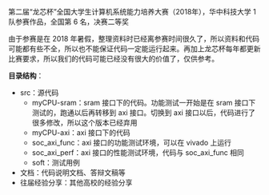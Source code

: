 第二届“龙芯杯”全国大学生计算机系统能力培养大赛（2018年），华中科技大学 1 队参赛作品，全国第 6 名，决赛二等奖

由于参赛是在 2018 年暑假，整理资料时已经离参赛时间很久了，所以资料和代码可能都有些不全，所以也不能保证代码一定能运行起来。再加上龙芯杯每年都更新比赛要求，所以我们的代码可能已经没有很大的价值了，仅供参考。

**目录结构**：

- src：源代码
  - myCPU-sram：sram 接口下的代码。功能测试一开始是在 sram 接口下测试的，跑通以后再转移到 axi 接口。切换到 axi 接口以后，代码进行了很多修改，所以这个版本已经弃用
  - myCPU-axi：axi 接口下的代码
  - soc_axi_func：axi 接口的功能测试环境，可以在 vivado 上运行
  - soc_axi_perf：axi 接口的性能测试环境，代码与 soc_axi_func 相同
  - soft：测试用例
- 文档：代码说明文档、答辩文稿等
- 往届经验分享：其他高校的经验分享

